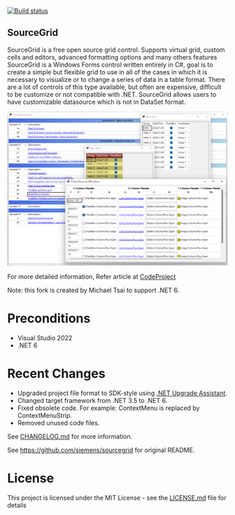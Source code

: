 [![Build status](https://ci.appveyor.com/api/projects/status/19e7evu87w8uhr74?svg=true)](https://ci.appveyor.com/project/huanlin/SourceGrid)
## SourceGrid

SourceGrid is a free open source grid control. Supports virtual grid, custom cells and editors, advanced formatting options and many others features
SourceGrid is a Windows Forms control written entirely in C#, goal is to create a simple but flexible grid to use in all of the cases in which it is necessary to visualize or to change a series of data in a table format. There are a lot of controls of this type available, but often are expensive, difficult to be customize or not compatible with .NET. SourceGrid allows users to have customizable datasource which is not in DataSet format.

![Overview Image](/Doc/Images/SourceGrid_Overview.png)

For more detailed information, Refer article at [CodeProject](https://www.codeproject.com/Articles/3531/SourceGrid-Open-Source-C-Grid-Control)

Note: this fork is created by Michael Tsai to support .NET 6.

# Preconditions

- Visual Studio 2022
- .NET 6

# Recent Changes

- Upgraded project file format to SDK-style using [.NET Upgrade Assistant](https://docs.microsoft.com/en-us/dotnet/core/porting/upgrade-assistant-overview).
- Changed target framework from .NET 3.5 to .NET 6.
- Fixed obsolete code. For example: ContextMenu is replaced by ContextMenuStrip.
- Removed unused code files.

See [CHANGELOG.md](CHANGELOG.md) for more information.

See https://github.com/siemens/sourcegrid for original README.

# License
This project is licensed under the MIT License - see the [LICENSE.md](https://github.com/siemens/sourcegrid/blob/master/LICENSE) file for details 



